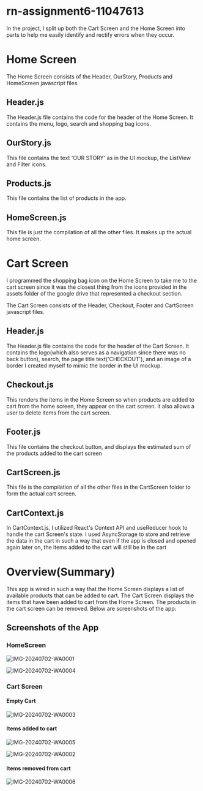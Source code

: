 # rn-assignment6-11047613

In the project, I split up both the Cart Screen and the Home Screen into parts to help me easily identify and rectify errors when they occur. 

# Home Screen
The Home Screen consists of the Header, OurStory, Products and HomeScreen javascript files.
## Header.js
The Header.js file contains the code for the header of the Home Screen. It contains the menu, logo, search and shopping bag icons.
## OurStory.js
This file contains the text 'OUR STORY' as in the UI mockup, the ListView and Filter icons.
## Products.js
This file contains the list of products in the app.
## HomeScreen.js
This file is just the compilation of all the other files. It makes up the actual home screen.


# Cart Screen
I programmed the shopping bag icon on the Home Screen to take me to the cart screen since it was the closest thing from the icons provided in the assets folder of the google drive that represented a checkout section. 

The Cart Screen consists of the Header, Checkout, Footer and CartScreen javascript files.
## Header.js
The Header.js file contains the code for the header of the Cart Screen. It contains the logo(which also serves as a navigation since there was no back button), search, the page title text('CHECKOUT'), and an image of a border I created myself to mimic the border in the UI mockup.
## Checkout.js
This renders the items in the Home Screen so when products are added to cart from the home screen, they appear on the cart screen. it also allows a user to delete items from the cart screen.
## Footer.js
This file contains the checkout button, and displays the estimated sum of the products added to the cart screen
## CartScreen.js
This file is the compilation of all the other files in the CartScreen folder to form the actual cart screen.
## CartContext.js
In CartContext.js, I utilized React's Context API and useReducer hook to handle the cart Screen's state. I used AsyncStorage to store and retrieve the data in the cart in such a way that even if the app is closed and opened again later on, the items added to the cart will still be in the cart

# Overview(Summary)
This app is wired in such a way that the Home Screen displays a list of available products that can be added to cart. The Cart Screen displays the items that have been added to cart from the Home Screen. The products in the cart screen can be removed. Below are screenshots of the app:

## Screenshots of the App
### HomeScreen
![IMG-20240702-WA0001](https://github.com/ewurafuaa/rn-assignment6-11302223/assets/170051346/48d42202-eafd-4041-a9d4-b32b9c1974b7)

![IMG-20240702-WA0004](https://github.com/ewurafuaa/rn-assignment6-11302223/assets/170051346/2a5f6f4e-a9dd-4266-a94e-43c03e903c1a)
### Cart Screen
#### Empty Cart
![IMG-20240702-WA0003](https://github.com/ewurafuaa/rn-assignment6-11302223/assets/170051346/7e01b07b-1903-4799-b1b1-ba7d939f6142)



#### Items added to cart
![IMG-20240702-WA0005](https://github.com/ewurafuaa/rn-assignment6-11302223/assets/170051346/b2b34dc1-039d-4e4b-8905-567dd3a1a967)



![IMG-20240702-WA0002](https://github.com/ewurafuaa/rn-assignment6-11302223/assets/170051346/d0ec6c90-ac4c-4cb2-9276-1444c28fa6ca)


#### Items removed from cart
![IMG-20240702-WA0006](https://github.com/ewurafuaa/rn-assignment6-11302223/assets/170051346/52ea2a91-5646-4a9d-99a4-4cdedfc83d79)


